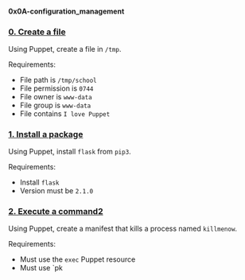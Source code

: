 #### 0x0A-configuration_management

### [0. Create a file](0-create_a_file.pp)

Using Puppet, create a file in `/tmp`.

Requirements:

- File path is `/tmp/school`
- File permission is `0744`
- File owner is `www-data`
- File group is `www-data`
- File contains `I love Puppet`

### [1. Install a package](1-install_a_package.pp)

Using Puppet, install `flask` from `pip3`.

Requirements:

- Install `flask`
- Version must be `2.1.0`

### [2. Execute a command2](2-execute_a_command.pp)

Using Puppet, create a manifest that kills a process named `killmenow`.

Requirements:

- Must use the `exec` Puppet resource
- Must use `pk
